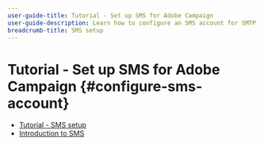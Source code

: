 ```yaml
---
user-guide-title: Tutorial - Set up SMS for Adobe Campaign
user-guide-description: Learn how to configure an SMS account for SMTP providers, how Adobe Campaign handles SMS, and how to analyze and troubleshoot the configuration. 
breadcrumb-title: SMS setup
---
```


# Tutorial - Set up SMS for Adobe Campaign {#configure-sms-account}

+ [Tutorial - SMS setup](/help/tutorial-sms/overview.md)
+ [Introduction to SMS](/help/tutorial-sms/introduction-to-sms.md)
